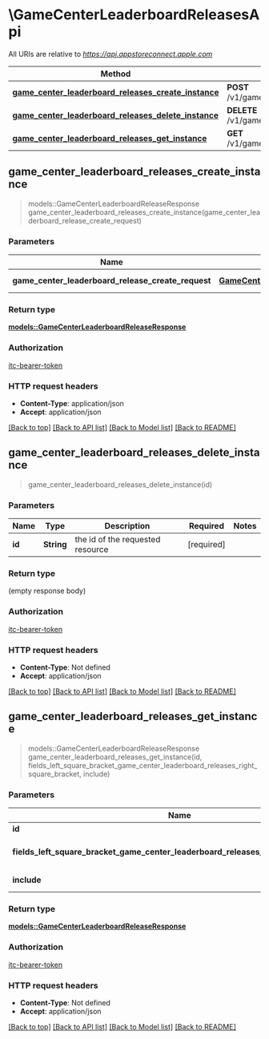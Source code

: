 # \GameCenterLeaderboardReleasesApi

All URIs are relative to *https://api.appstoreconnect.apple.com*

Method | HTTP request | Description
------------- | ------------- | -------------
[**game_center_leaderboard_releases_create_instance**](GameCenterLeaderboardReleasesApi.md#game_center_leaderboard_releases_create_instance) | **POST** /v1/gameCenterLeaderboardReleases | 
[**game_center_leaderboard_releases_delete_instance**](GameCenterLeaderboardReleasesApi.md#game_center_leaderboard_releases_delete_instance) | **DELETE** /v1/gameCenterLeaderboardReleases/{id} | 
[**game_center_leaderboard_releases_get_instance**](GameCenterLeaderboardReleasesApi.md#game_center_leaderboard_releases_get_instance) | **GET** /v1/gameCenterLeaderboardReleases/{id} | 



## game_center_leaderboard_releases_create_instance

> models::GameCenterLeaderboardReleaseResponse game_center_leaderboard_releases_create_instance(game_center_leaderboard_release_create_request)


### Parameters


Name | Type | Description  | Required | Notes
------------- | ------------- | ------------- | ------------- | -------------
**game_center_leaderboard_release_create_request** | [**GameCenterLeaderboardReleaseCreateRequest**](GameCenterLeaderboardReleaseCreateRequest.md) | GameCenterLeaderboardRelease representation | [required] |

### Return type

[**models::GameCenterLeaderboardReleaseResponse**](GameCenterLeaderboardReleaseResponse.md)

### Authorization

[itc-bearer-token](../README.md#itc-bearer-token)

### HTTP request headers

- **Content-Type**: application/json
- **Accept**: application/json

[[Back to top]](#) [[Back to API list]](../README.md#documentation-for-api-endpoints) [[Back to Model list]](../README.md#documentation-for-models) [[Back to README]](../README.md)


## game_center_leaderboard_releases_delete_instance

> game_center_leaderboard_releases_delete_instance(id)


### Parameters


Name | Type | Description  | Required | Notes
------------- | ------------- | ------------- | ------------- | -------------
**id** | **String** | the id of the requested resource | [required] |

### Return type

 (empty response body)

### Authorization

[itc-bearer-token](../README.md#itc-bearer-token)

### HTTP request headers

- **Content-Type**: Not defined
- **Accept**: application/json

[[Back to top]](#) [[Back to API list]](../README.md#documentation-for-api-endpoints) [[Back to Model list]](../README.md#documentation-for-models) [[Back to README]](../README.md)


## game_center_leaderboard_releases_get_instance

> models::GameCenterLeaderboardReleaseResponse game_center_leaderboard_releases_get_instance(id, fields_left_square_bracket_game_center_leaderboard_releases_right_square_bracket, include)


### Parameters


Name | Type | Description  | Required | Notes
------------- | ------------- | ------------- | ------------- | -------------
**id** | **String** | the id of the requested resource | [required] |
**fields_left_square_bracket_game_center_leaderboard_releases_right_square_bracket** | Option<[**Vec<String>**](String.md)> | the fields to include for returned resources of type gameCenterLeaderboardReleases |  |
**include** | Option<[**Vec<String>**](String.md)> | comma-separated list of relationships to include |  |

### Return type

[**models::GameCenterLeaderboardReleaseResponse**](GameCenterLeaderboardReleaseResponse.md)

### Authorization

[itc-bearer-token](../README.md#itc-bearer-token)

### HTTP request headers

- **Content-Type**: Not defined
- **Accept**: application/json

[[Back to top]](#) [[Back to API list]](../README.md#documentation-for-api-endpoints) [[Back to Model list]](../README.md#documentation-for-models) [[Back to README]](../README.md)

